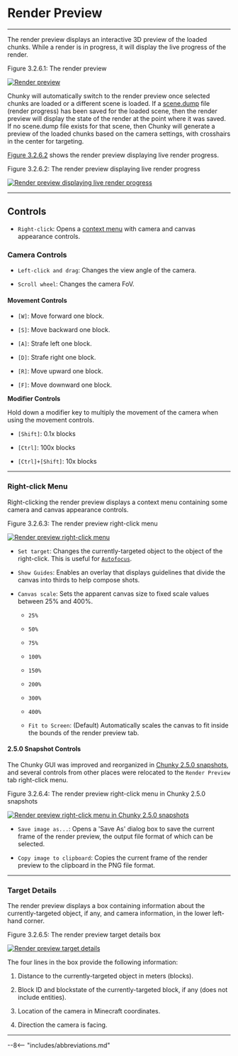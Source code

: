 # Render Preview

---

The render preview displays an interactive 3D preview of the loaded chunks. While a render is in progress, it will display the live progress of the render. 

<div class="figure" id="figure-3-2-6-1">
  <p class="figure">
  Figure 3.2.6.1: The render preview
  </p>
  <div class="figureimgcontainer">
    <a href="../../../img/user_interface/preview.png">
      <img class="figure" src="../../../img/user_interface/preview.png" alt="Render preview">
    </a>
  </div>
</div>

Chunky will automatically switch to the render preview once selected chunks are loaded or a different scene is loaded. If a [scene.dump](../../technical/scene_format#dump) file (render progress) has been saved for the loaded scene, then the render preview will display the state of the render at the point where it was saved. If no scene.dump file exists for that scene, then Chunky will generate a preview of the loaded chunks based on the camera settings, with crosshairs in the center for targeting. 

[Figure 3.2.6.2](#figure-3-2-6-2) shows the render preview displaying live render progress.

<div class="figure" id="figure-3-2-6-2">
  <p class="figure">
  Figure 3.2.6.2: The render preview displaying live render progress
  </p>
  <div class="figureimgcontainer">
    <a href="../../../img/user_interface/preview_noisy.png">
      <img class="figure" src="../../../img/user_interface/preview_noisy.png" alt="Render preview displaying live render progress">
    </a>
  </div>
</div>

---

## Controls

- `Right-click`: Opens a [context menu](#right-click-menu) with camera and canvas appearance controls.

### Camera Controls

- `Left-click and drag`: Changes the view angle of the camera.

- `Scroll wheel`: Changes the camera FoV.

#### Movement Controls

- `[W]`: Move forward one block.

- `[S]`: Move backward one block.

- `[A]`: Strafe left one block.

- `[D]`: Strafe right one block.

- `[R]`: Move upward one block.

- `[F]`: Move downward one block.

**Modifier Controls**

Hold down a modifier key to multiply the movement of the camera when using the movement controls.

- `[Shift]`: 0.1x blocks

- `[Ctrl]`: 100x blocks

- `[Ctrl]+[Shift]`: 10x blocks

---

### Right-click Menu

Right-clicking the render preview displays a context menu containing some camera and canvas appearance controls.

<div class="figure" id="figure-3-2-6-3">
  <p class="figure">
  Figure 3.2.6.3: The render preview right-click menu
  </p>
  <div class="figureimgcontainer">
    <a href="../../../img/user_interface/preview_rightclick.png">
      <img class="figure" src="../../../img/user_interface/preview_rightclick.png" alt="Render preview right-click menu">
    </a>
  </div>
</div>

- `Set target`: Changes the currently-targeted object to the object of the right-click. This is useful for [`Autofocus`](../render_controls/camera#controls).

- `Show Guides`: Enables an overlay that displays guidelines that divide the canvas into thirds to help compose shots.

- `Canvas scale`: Sets the apparent canvas size to fixed scale values between 25% and 400%. 

    - `25%`

    - `50%`

    - `75%`

    - `100%`

    - `150%`

    - `200%`

    - `300%`

    - `400%`

    - `Fit to Screen`: (Default) Automatically scales the canvas to fit inside the bounds of the render preview tab.

#### 2.5.0 Snapshot Controls

The Chunky GUI was improved and reorganized in [Chunky 2.5.0 snapshots](../../../getting_started/configuring_chunky_launcher#advanced-settings), and several controls from other places were relocated to the `Render Preview` tab right-click menu.

<div class="figure" id="figure-3-2-6-4">
  <p class="figure">
  Figure 3.2.6.4: The render preview right-click menu in Chunky 2.5.0 snapshots
  </p>
  <div class="figureimgcontainer">
    <a href="../../../img/user_interface/preview_rightclick_2.5.0.png">
      <img class="figure" src="../../../img/user_interface/preview_rightclick_2.5.0.png" alt="Render preview right-click menu in Chunky 2.5.0 snapshots">
    </a>
  </div>
</div>

- `Save image as...`: Opens a 'Save As' dialog box to save the current frame of the render preview, the output file format of which can be selected.

- `Copy image to clipboard`: Copies the current frame of the render preview to the clipboard in the PNG file format.

---

### Target Details

The render preview displays a box containing information about the currently-targeted object, if any, and camera information, in the lower left-hand corner.

<div class="figure" id="figure-3-2-6-5">
  <p class="figure">
  Figure 3.2.6.5: The render preview target details box
  </p>
  <div class="figureimgcontainer">
    <a href="../../../img/user_interface/preview_target.png">
     <img class="figure" src="../../../img/user_interface/preview_target.png" alt="Render preview target details">
    </a>
  </div>
</div>

The four lines in the box provide the following information:

1. Distance to the currently-targeted object in meters (blocks).

2. Block ID and blockstate of the currently-targeted block, if any (does not include entities).

3. Location of the camera in Minecraft coordinates.

4. Direction the camera is facing.

---

--8<-- "includes/abbreviations.md"
